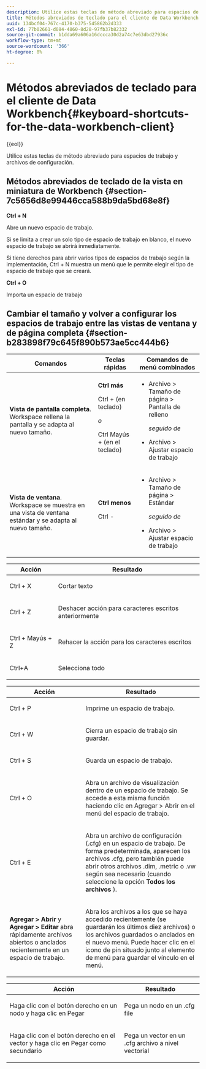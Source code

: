 ```yaml
---
description: Utilice estas teclas de método abreviado para espacios de trabajo y archivos de configuración.
title: Métodos abreviados de teclado para el cliente de Data Workbench
uuid: 134bcf04-767c-4170-b375-545862b2d333
exl-id: 77b02661-d084-4860-8d28-97fb37b82332
source-git-commit: b1dda69a606a16dccca30d2a74c7e63dbd27936c
workflow-type: tm+mt
source-wordcount: '366'
ht-degree: 8%

---
```


# Métodos abreviados de teclado para el cliente de Data Workbench{#keyboard-shortcuts-for-the-data-workbench-client}

{{eol}}

Utilice estas teclas de método abreviado para espacios de trabajo y archivos de configuración.

## Métodos abreviados de teclado de la vista en miniatura de Workbench {#section-7c5656d8e99446cca588b9da5bd68e8f}

**Ctrl + N**

Abre un nuevo espacio de trabajo.

Si se limita a crear un solo tipo de espacio de trabajo en blanco, el nuevo espacio de trabajo se abrirá inmediatamente.

Si tiene derechos para abrir varios tipos de espacios de trabajo según la implementación, Ctrl + N muestra un menú que le permite elegir el tipo de espacio de trabajo que se creará.

**Ctrl + O**

Importa un espacio de trabajo

## Cambiar el tamaño y volver a configurar los espacios de trabajo entre las vistas de ventana y de página completa {#section-b283898f79c645f890b573ae5cc444b6}

<table id="table_A01C514C99F043338D183A6839E03DEA"> 
 <thead> 
  <tr> 
   <th colname="col1" class="entry"> Comandos </th> 
   <th colname="col2" class="entry"> Teclas rápidas </th> 
   <th colname="col3" class="entry"> Comandos de menú combinados </th> 
  </tr>
 </thead>
 <tbody> 
  <tr> 
   <td colname="col1"> <p><b>Vista de pantalla completa</b>. Workspace rellena la pantalla y se adapta al nuevo tamaño. </p> </td> 
   <td colname="col2"><b>Ctrl más</b> <p>Ctrl + (en teclado) </p> <p><i>o</i> </p> <p>Ctrl Mayús + (en el teclado) </p> </td> 
   <td colname="col3"> 
    <ul id="ul_C7C731B894D946D9916F50806F015857"> 
     <li id="li_452B4C119B1A40038A408CFFC53653A9"><span class="uicontrol"> Archivo</span> &gt; <span class="uicontrol"> Tamaño de página</span> &gt; <span class="uicontrol"> Pantalla de relleno</span> <p><i>seguido de</i> </p> </li> 
     <li id="li_DE9B8B31B9F24A6AA68A1D0DB886B501"><span class="uicontrol"> Archivo</span> &gt; <span class="uicontrol"> Ajustar espacio de trabajo</span> </li> 
    </ul> </td> 
  </tr> 
  <tr> 
   <td colname="col1"> <p><b>Vista de ventana</b>. Workspace se muestra en una vista de ventana estándar y se adapta al nuevo tamaño. </p> </td> 
   <td colname="col2"><b>Ctrl menos</b> <p>Ctrl - </p> </td> 
   <td colname="col3"> 
    <ul id="ul_3474B9EFD69343C09BC84E485D896C28"> 
     <li id="li_820BAED76FF24A5785E6D89C5C692DD5">Archivo &gt; Tamaño de página &gt; Estándar <p><i>seguido de</i> </p> </li> 
     <li id="li_337789F282CE4C2C990C67B115782454">Archivo &gt; Ajustar espacio de trabajo </li> 
    </ul> </td> 
  </tr> 
 </tbody> 
</table>

<!-- <a id="section_0597BF92E1AF4BCF9F1C8CEFFE52649A"></a> -->

<table id="table_B774FDAD85AD443897F0F9BC3EC843C7"> 
 <thead> 
  <tr> 
   <th colname="col1" class="entry"> Acción </th> 
   <th colname="col2" class="entry"> Resultado  </th> 
  </tr>
 </thead>
 <tbody> 
  <tr> 
   <td colname="col1"> <p>Ctrl + X </p> </td> 
   <td colname="col2"> <p>Cortar texto </p> </td> 
  </tr> 
  <tr> 
   <td colname="col1"> <p>Ctrl + Z </p> </td> 
   <td colname="col2"> <p>Deshacer acción para caracteres escritos anteriormente </p> </td> 
  </tr> 
  <tr> 
   <td colname="col1"> <p>Ctrl + Mayús + Z </p> </td> 
   <td colname="col2"> <p>Rehacer la acción para los caracteres escritos </p> </td> 
  </tr> 
  <tr> 
   <td colname="col1"> <p>Ctrl+A </p> </td> 
   <td colname="col2"> <p>Selecciona todo </p> </td> 
  </tr> 
 </tbody> 
</table>

<table id="table_BFCDE46CE5F64AF291A67EC488EF92A1"> 
 <thead> 
  <tr> 
   <th colname="col1" class="entry"> Acción </th> 
   <th colname="col2" class="entry"> Resultado  </th> 
  </tr>
 </thead>
 <tbody> 
  <tr> 
   <td colname="col1"> <p>Ctrl + P </p> </td> 
   <td colname="col2"> <p>Imprime un espacio de trabajo. </p> </td> 
  </tr> 
  <tr> 
   <td colname="col1"> <p>Ctrl + W </p> </td> 
   <td colname="col2"> <p>Cierra un espacio de trabajo sin guardar. </p> </td> 
  </tr> 
  <tr> 
   <td colname="col1"> <p>Ctrl + S </p> </td> 
   <td colname="col2"> <p>Guarda un espacio de trabajo. </p> </td> 
  </tr> 
  <tr> 
   <td colname="col1"> <p>Ctrl + O </p> </td> 
   <td colname="col2"> <p>Abra un archivo de visualización dentro de un espacio de trabajo. Se accede a esta misma función haciendo clic en Agregar &gt; Abrir en el menú del espacio de trabajo. </p> </td> 
  </tr> 
  <tr> 
   <td colname="col1"> <p>Ctrl + E </p> </td> 
   <td colname="col2"> <p>Abra un archivo de configuración (.cfg) en un espacio de trabajo. De forma predeterminada, aparecen los archivos .cfg, pero también puede abrir otros archivos .dim, .metric o .vw según sea necesario (cuando seleccione la opción <b>Todos los archivos</b> ). </p> </td> 
  </tr> 
  <tr> 
   <td colname="col1"> <p><b>Agregar &gt; Abrir</b> y <b>Agregar &gt; Editar</b> abra rápidamente archivos abiertos o anclados recientemente en un espacio de trabajo. </p> </td> 
   <td colname="col2"> <p>Abra los archivos a los que se haya accedido recientemente (se guardarán los últimos diez archivos) o los archivos guardados o anclados en el nuevo menú. Puede hacer clic en el icono de pin situado junto al elemento de menú para guardar el vínculo en el menú. </p> </td> 
  </tr> 
 </tbody> 
</table>

<table id="table_99414A5999F94A2EAB2BBBA27EE487F5"> 
 <thead> 
  <tr> 
   <th colname="col1" class="entry"> Acción </th> 
   <th colname="col2" class="entry"> Resultado  </th> 
  </tr>
 </thead>
 <tbody> 
  <tr> 
   <td colname="col1"> <p>Haga clic con el botón derecho en un nodo y haga clic en <span class="uicontrol"> Pegar</span> </p> </td> 
   <td colname="col2"> <p>Pega un nodo en un <span class="filepath"> .cfg</span> file </p> </td> 
  </tr> 
  <tr> 
   <td colname="col1"> <p>Haga clic con el botón derecho en el vector y haga clic en <span class="uicontrol"> Pegar como secundario</span> </p> </td> 
   <td colname="col2"> <p>Pega un vector en un <span class="filepath"> .cfg</span> archivo a nivel vectorial </p> </td> 
  </tr> 
 </tbody> 
</table>
